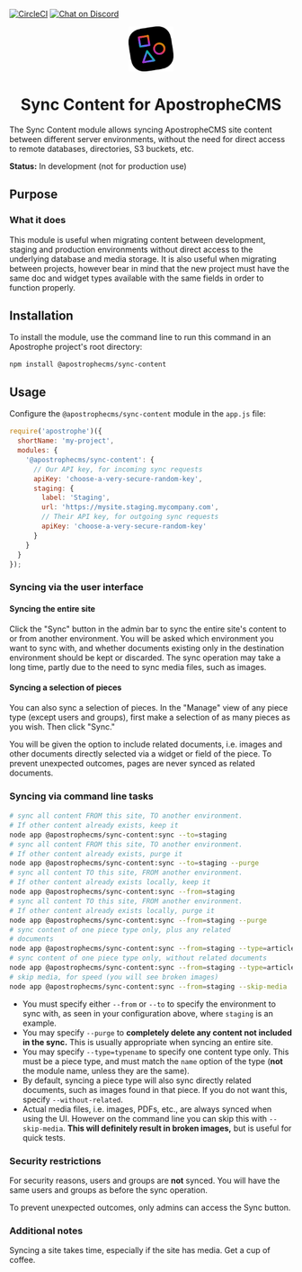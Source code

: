[![CircleCI](https://circleci.com/gh/apostrophecms/sync-content/tree/master.svg?style=svg)](https://circleci.com/gh/apostrophecms/sync-content/tree/master)
[![Chat on Discord](https://img.shields.io/discord/517772094482677790.svg)](https://chat.apostrophecms.org)

<p align="center">
  <a href="https://github.com/apostrophecms/apostrophe">
    <!-- TODO:  -->
    <img src="https://raw.githubusercontent.com/apostrophecms/apostrophe/main/logo.svg" alt="ApostropheCMS logo" width="80" height="80">
  </a>

  <h1 align="center">Sync Content for ApostropheCMS</h1>
</p>

The Sync Content module allows syncing ApostropheCMS site content between different server environments, without the need for direct access to remote databases, directories, S3 buckets, etc.

**Status:** In development (not for production use)

## Purpose

### What it does

This module is useful when migrating content between development, staging and production environments without direct access to the underlying database and media storage. It is also useful when migrating between projects, however bear in mind that the new project must have the same doc and widget types available with the same fields in order to function properly.

## Installation

To install the module, use the command line to run this command in an Apostrophe project's root directory:

```
npm install @apostrophecms/sync-content
```

## Usage

Configure the `@apostrophecms/sync-content` module in the `app.js` file:

```javascript
require('apostrophe')({
  shortName: 'my-project',
  modules: {
    '@apostrophecms/sync-content': {
      // Our API key, for incoming sync requests
      apiKey: 'choose-a-very-secure-random-key',
      staging: {
        label: 'Staging',
        url: 'https://mysite.staging.mycompany.com',
        // Their API key, for outgoing sync requests
        apiKey: 'choose-a-very-secure-random-key'  
      }
    }
  }
});
```

### Syncing via the user interface

#### Syncing the entire site

Click the "Sync" button in the admin bar to sync the entire site's content to or from another environment. You will be asked which environment you want to sync with, and whether documents existing only in the destination environment should be kept or discarded. The sync operation may take a long time, partly due to the need to sync media files, such as images.

#### Syncing a selection of pieces

You can also sync a selection of pieces. In the "Manage" view of any piece type (except users and groups), first make a selection of as many pieces as you wish. Then click "Sync."

You will be given the option to include related documents, i.e. images and other documents directly selected via a widget or field of the piece. To prevent unexpected outcomes, pages are never synced as related documents.

### Syncing via command line tasks

```bash
# sync all content FROM this site, TO another environment.
# If other content already exists, keep it
node app @apostrophecms/sync-content:sync --to=staging
# sync all content FROM this site, TO another environment.
# If other content already exists, purge it
node app @apostrophecms/sync-content:sync --to=staging --purge
# sync all content TO this site, FROM another environment.
# If other content already exists locally, keep it
node app @apostrophecms/sync-content:sync --from=staging
# sync all content TO this site, FROM another environment.
# If other content already exists locally, purge it
node app @apostrophecms/sync-content:sync --from=staging --purge
# sync content of one piece type only, plus any related
# documents
node app @apostrophecms/sync-content:sync --from=staging --type=articles
# sync content of one piece type only, without related documents
node app @apostrophecms/sync-content:sync --from=staging --type=articles --without-related
# skip media, for speed (you will see broken images)
node app @apostrophecms/sync-content:sync --from=staging --skip-media
```

* You must specify either `--from` or `--to` to specify the environment to sync with, as seen in your configuration above, where `staging` is an example.
* You may specify `--purge` to **completely delete any content not included in the sync.** This is usually appropriate when syncing an entire site.
* You may specify `--type=typename` to specify one content type only. This must be a piece type, and must match the `name` option of the type (**not** the module name, unless they are the same).
* By default, syncing a piece type will also sync directly related documents, such as images found in that piece. If you do not want this, specify `--without-related`.
* Actual media files, i.e. images, PDFs, etc., are always synced when using the UI. However on the command line you can skip this with `--skip-media`. **This will definitely result in broken images,** but is useful for quick tests.

### Security restrictions

For security reasons, users and groups are **not** synced. You will have the same users and groups as before the sync operation.

To prevent unexpected outcomes, only admins can access the Sync button.

### Additional notes

Syncing a site takes time, especially if the site has media. Get a cup of coffee.
